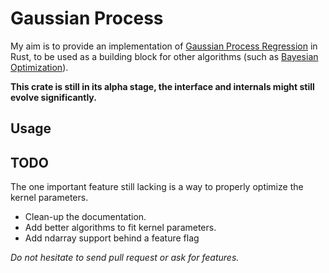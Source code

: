 # Gaussian Process

My aim is to provide an implementation of [Gaussian Process Regression](https://en.wikipedia.org/wiki/Gaussian_process) in Rust, to be used as a building block for other algorithms (such as [Bayesian Optimization](https://en.wikipedia.org/wiki/Bayesian_optimization)).

**This crate is still in its alpha stage, the interface and internals might still evolve significantly.**

## Usage



## TODO

The one important feature still lacking is a way to properly optimize the kernel parameters.

- Clean-up the documentation.
- Add better algorithms to fit kernel parameters.
- Add ndarray support behind a feature flag

*Do not hesitate to send pull request or ask for features.*
